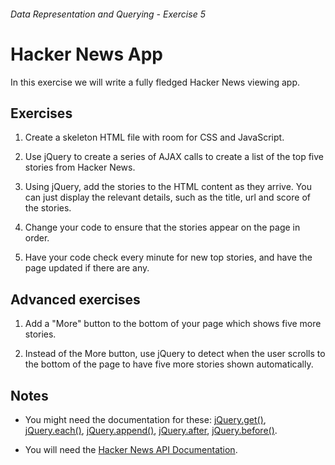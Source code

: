 ###### Data Representation and Querying - Exercise 5
# Hacker News App
In this exercise we will write a fully fledged Hacker News viewing app.

## Exercises
1. Create a skeleton HTML file with room for CSS and JavaScript.

1. Use jQuery to create a series of AJAX calls to create a list of the top five stories from Hacker News.

1. Using jQuery, add the stories to the HTML content as they arrive. You can just display the relevant details, such as the title, url and score of the stories.

1. Change your code to ensure that the stories appear on the page in order.

1. Have your code check every minute for new top stories, and have the page updated if there are any.

## Advanced exercises
1. Add a "More" button to the bottom of your page which shows five more stories.

1. Instead of the More button, use jQuery to detect when the user scrolls to the bottom of the page to have five more stories shown automatically.

## Notes
- 	You might need the documentation for these: [jQuery.get()](https://api.jquery.com/jquery.get/), [jQuery.each()](http://api.jquery.com/jquery.each/), [jQuery.append()](http://api.jquery.com/append/), [jQuery.after](http://api.jquery.com/after/), [jQuery.before()](http://api.jquery.com/before/).

- You will need the [Hacker News API Documentation](https://github.com/HackerNews/API).